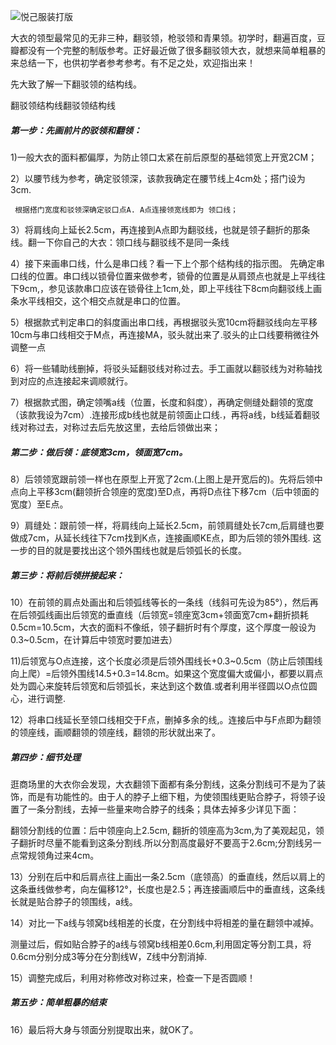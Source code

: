 <!--
author: IVYTRIP
head: http://www.yugere.com/images/About/shop-brand.png
date: 2017-12-27
title: 翻驳领制版教程详解
tags: 打版,斑驳领
category: 打版
status: publish
language: en
summary: ​​大衣的领型最常见的无非三种，翻驳领​，枪驳领和青果领。初学时，翻遍百度，豆瓣都没有一个完整的制版参考。正好最近做了很多翻驳领大衣，就想来简单粗暴的来总结一下，也供初学者参考参考。有不足之处，欢迎指出来！......
-->

![悦己服装打版](http://www.yugere.com/images/Article/005ITLMdgw.jpg)

大衣的领型最常见的无非三种，翻驳领​，枪驳领和青果领。初学时，翻遍百度，豆瓣都没有一个完整的制版参考。正好最近做了很多翻驳领大衣，就想来简单粗暴的来总结一下，也供初学者参考参考。有不足之处，欢迎指出来！



先大致了解一下翻驳领的结构线。

翻驳领结构线翻驳领结构线

##### 第一步：先画前片的驳领和翻领：

​1)一般大衣的面料都偏厚，为防止领口太紧在前后原型的基础领宽上开宽2CM；


​2）以腰节线为参考，确定驳领深，该款我确定在腰节线上4cm处；搭门设为3cm.

     根据搭门宽度和驳领深确定驳口点A. A点连接领宽线即为 领口线；


​3）将肩线向上延长2.5cm，再连接到A点即为翻驳线，也就是领子翻折的那条线。翻一下你自己的大衣：领口线与翻驳线不是同一条线

4）接下来画串口线，什么是串口线？看一下上个那个结构线的指示图。 先确定串口线的位置。串口线以锁骨位置来做参考，锁骨的位置是从肩颈点也就是上平线往下9cm,，参见该款串口应该在锁骨往上1cm,处，即上平线往下8cm向翻驳线上画条水平线相交，这个相交点就是串口的位置。

​5）根据款式判定串口的斜度画出串口线，再根据驳头宽10cm将翻驳线向左平移10cm与串口线相交于M点，再连接MA，驳头就出来了.驳头的止口线要稍微往外调整一点


​6）将一些辅助线删掉，将驳头延翻驳线对称过去。手工画就以翻驳线为对称轴找到对应的点连接起来调顺就行。


7）根据款式图，确定领嘴a线（位置，长度和斜度），再确定侧缝处翻领的宽度（该款我设为7cm）.连接形成b线也就是前领面止口线.，再将a线，b线延着翻驳线对称过去，对称过去后先放这里，去给后领做出来；

##### 第二步：做后领：底领宽3cm，领面宽7cm。

8）后领领宽跟前领一样也在原型上开宽了2cm.(上图上是开宽后的)。先将后领中点向上平移3cm(翻领折合领座的宽度)至D点，再将D点往下移7cm（后中领面的宽度）至E点。

9）肩缝处：跟前领一样，将肩线向上延长2.5cm，前领肩缝处长7cm,后肩缝也要做成7cm，从延长线往下7cm找到K点，连接画顺KE点，即为后领的领外围线. 这一步的目的就是要找出这个领外围线也就是后领弧长的长度。

##### 第三步：将前后领拼接起来：

​10）在前领的肩点处画出和后领弧线等长的一条线（线斜可先设为85°），然后再在后领弧线画出后领宽的垂直线（后领宽=领座宽3cm+领面宽7cm+翻折损耗0.5cm=10.5cm，大衣的面料不像纸，领子翻折时有个厚度，这个厚度一般设为0.3~0.5cm，在计算后中领宽时要加进去）

11)后领宽与O点连接，这个长度必须是后领外围线长+0.3~0.5cm（防止后领围线向上爬）=后领外围线14.5+0.3=14.8cm。如果这个宽度偏大或偏小，都要以肩点处为圆心来旋转后领宽和后领弧长，来达到这个数值.或者利用半径圆以O点位圆心，进行调整.


12）将串口线延长至领口线相交于F点，删掉多余的线,。连接后中与F点即为翻领的领座线，画顺翻领的领座线，翻领的形状就出来了。

##### 第四步：细节处理

逛商场里的大衣你会发现，大衣翻领下面都有条分割线，这条分割线可不是为了装饰，而是有功能性的。由于人的脖子上细下粗，为使领围线更贴合脖子，将领子设置了一条分割线，去掉一些量来吻合脖子的线条；具体去掉多少详见下面：


​翻领分割线的位置：后中领座向上2.5cm, 翻折的领座高为3cm,为了美观起见，领子翻折时尽量不能看到这条分割线.所以分割高度最好不要高于2.6cm;分割线另一点常规领角过来4cm。


​13）分别在后中和后肩点往上画出一条2.5cm（底领高）的垂直线，然后以肩上的这条垂线做参考，向左偏移12°，长度也是2.5；再连接画顺后中的垂直线，这条线长就是贴合脖子的领围线，a线。

14）对比一下a线与领窝b线相差的长度，在分割线中将相差的量在翻领中减掉。

测量过后，假如贴合脖子的a线与领窝b线相差0.6cm,利用固定等分割工具，将0.6cm分别分成3等分在分割线W，Z线中分割消掉.


​15）调整完成后，利用对称修改对称过来，检查一下是否圆顺！ 

##### 第五步：简单粗暴的结束


​16）最后将大身与领面分别提取出来，就OK了。​​​​



